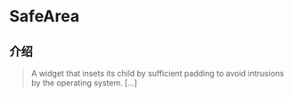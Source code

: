 # SafeArea

## 介绍

> A widget that insets its child by sufficient padding to avoid intrusions by the operating system. [...]
